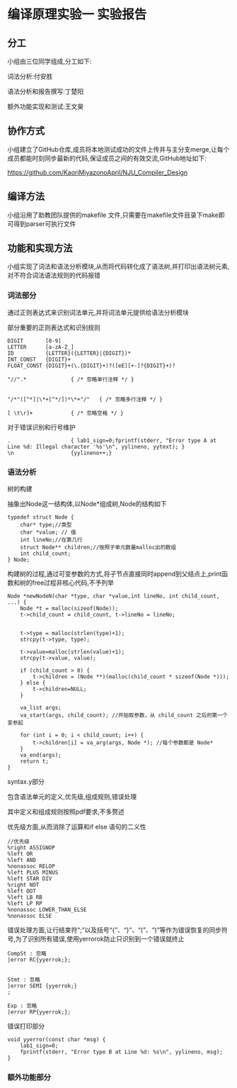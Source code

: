 # 编译原理实验一 实验报告

## 分工

小组由三位同学组成,分工如下:

词法分析:付安胜

语法分析和报告撰写:丁楚阳

额外功能实现和测试:王文昊



## 协作方式

小组建立了GitHub仓库,成员将本地测试成功的文件上传并与主分支merge,让每个成员都能时刻同步最新的代码,保证成员之间的有效交流,GitHub地址如下:

https://github.com/KaoriMiyazonoApril/NJU_Compiler_Design



## 编译方法

小组沿用了助教团队提供的makefile 文件,只需要在makefile文件目录下make即可得到parser可执行文件



## 功能和实现方法

小组实现了词法和语法分析模块,从而将代码转化成了语法树,并打印出语法树元素,对不符合词法语法规则的代码报错

### 词法部分

通过正则表达式来识别词法单元,并将词法单元提供给语法分析模块

部分重要的正则表达式和识别规则

```
DIGIT       [0-9]
LETTER      [a-zA-Z_]
ID          {LETTER}({LETTER}|{DIGIT})*
INT_CONST   {DIGIT}+
FLOAT_CONST {DIGIT}+(\.{DIGIT}+)?([eE][+-]?{DIGIT}+)?

"//".*              { /* 忽略单行注释 */ }


"/*"([^*]|\*+[^*/])*\*+"/"   { /* 忽略多行注释 */ }

[ \t\r]+            { /* 忽略空格 */ }
```

对于错误识别和行号维护

```
.                   { lab1_sign=0;fprintf(stderr, "Error type A at Line %d: Illegal character '%s'\n", yylineno, yytext); }
\n                  {yylineno++;}
```



### 语法分析

树的构建

抽象出Node这一结构体,以Node*组成树,Node的结构如下

```
typedef struct Node {
    char* type;//类型
    char *value; // 值
    int lineNo;//在第几行
    struct Node** children;//按照子单元数量malloc出的数组
    int child_count;
} Node;
```



构建树的过程,通过可变参数的方式,将子节点直接同时append到父结点上,print函数和树的free过程非核心代码,不予列举

```
Node *newNodeN(char *type, char *value,int lineNo, int child_count, ...) {
    Node *t = malloc(sizeof(Node));
    t->child_count = child_count, t->lineNo = lineNo;
    

    t->type = malloc(strlen(type)+1);
    strcpy(t->type, type);

    t->value=malloc(strlen(value)+1);
    strcpy(t->value, value);

    if (child_count > 0) {
        t->children = (Node **)(malloc(child_count * sizeof(Node *)));
    } else {
        t->children=NULL;
    }

    va_list args;
    va_start(args, child_count); //开始取参数，从 child_count 之后的第一个变参起

    for (int i = 0; i < child_count; i++) {
        t->children[i] = va_arg(args, Node *); //每个参数都是 Node*
    }
    va_end(args);
    return t;
}
```



syntax.y部分

包含语法单元的定义,优先级,组成规则,错误处理

其中定义和组成规则按照pdf要求,不多赘述

优先级方面,从而消除了运算和if else 语句的二义性

```
//优先级
%right ASSIGNOP
%left OR
%left AND
%nonassoc RELOP
%left PLUS MINUS
%left STAR DIV
%right NOT
%left DOT
%left LB RB
%left LP RP
%nonassoc LOWER_THAN_ELSE
%nonassoc ELSE

```



错误处理方面,让行结束符“;”以及括号“{”、“}”、“(”、“)”等作为错误恢复的同步符号,为了识别所有错误,使用yerrorok防止只识别到一个错误就终止

```
CompSt : 忽略
|error RC{yyerrok;};


Stmt : 忽略
|error SEMI {yyerrok;}
;

Exp : 忽略
|error RP{yyerrok;};
```





错误打印部分

```
void yyerror(const char *msg) {
    lab1_sign=0;
    fprintf(stderr, "Error type B at Line %d: %s\n", yylineno, msg);
}
```



### 额外功能部分



